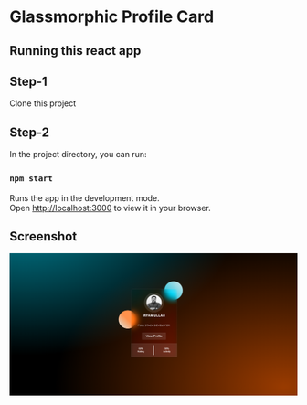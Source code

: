 # Glassmorphic Profile Card

## Running this react app

## Step-1

Clone this project

## Step-2

In the project directory, you can run:

### `npm start`

Runs the app in the development mode.\
Open [http://localhost:3000](http://localhost:3000) to view it in your browser.

## Screenshot
![Screenshot](Capture.PNG)
